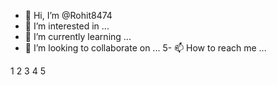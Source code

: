 - 👋 Hi, I’m @Rohit8474
- 👀 I’m interested in ...
- 🌱 I’m currently learning ...
- 💞️ I’m looking to collaborate on ...
5- 📫 How to reach me ...

<!---
Rohit8474/Rohit8474 is a ✨ special ✨ repository because its `README.md` (this file) appears on your GitHub profile.
You can click the Preview link to take a look at your changes.
--->
1
2
3
4
5




